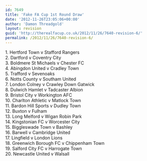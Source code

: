 ```yaml
---
id: 7649
title: 'Fake FA Cup 1st Round Draw'
date: '2012-11-26T23:05:06+00:00'
author: 'Damon Threadgold'
layout: revision
guid: 'http://therealfacup.co.uk/2012/11/26/7640-revision-6/'
permalink: /2012/11/26/7640-revision-6/
---
```


1\. Hertford Town v Stafford Rangers  
2\. Dartford v Coventry City  
3\. Boldmere St Michaels v Chester FC  
4\. Abingdon United v Cradley Town  
5\. Trafford v Sevenoaks  
6\. Notts County v Southam United  
7\. London Colney v Crawley Down Gatwick  
8\. Dulwich Hamlet v Tadcaster Albion  
9\. Bristol City v Workington AFC  
10\. Charlton Athletic v Matlock Town  
11\. Bardon Hill Sports v Dudley Town  
12\. Buxton v Fulham  
13\. Long Melford v Wigan Robin Park  
14\. Kingstonian FC v Worcester City  
15\. Biggleswade Town v Bashley  
16\. Barwell v Cambridge United  
17\. Lingfield v London Lions  
18\. Greenwich Borough FC v Chippenham Town  
19\. Salford City FC v Harrogate Town  
20\. Newcastle United v Walsall